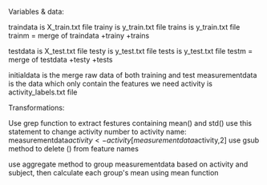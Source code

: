 
Variables & data:

traindata is X_train.txt file
trainy is y_train.txt file
trains is y_train.txt file
trainm = merge of traindata +trainy +trains

testdata is X_test.txt file
testy is y_test.txt file
tests is y_test.txt file
testm = merge of testdata +testy +tests

initialdata is the merge raw data of both training and test
measurementdata is the data which only contain the features we need
activity is activity_labels.txt file

Transformations:

Use grep function to extract festures containing mean() and std()
use this statement to change activity number to activity name:
measurementdata$activity<-activity[measurementdata$activity,2]
use gsub method to delete () from feature names

use aggregate method to group measurementdata based on activity and subject,
then calculate each group's mean using mean function


